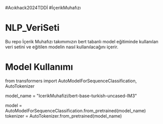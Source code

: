 #Acıkhack2024TDDİ
#İçerikMuhafızı

# NLP_VeriSeti
Bu repo İçerik Muhafızı takımımızın bert tabanlı model eğitiminde kullanılan veri setini ve eğitilen modelin nasıl kullanılacağını içerir.

# Model Kullanımı 
from transformers import AutoModelForSequenceClassification, AutoTokenizer

model_name = "IcerikMuhafizi/bert-base-turkish-uncased-IM3"

model = AutoModelForSequenceClassification.from_pretrained(model_name)
tokenizer = AutoTokenizer.from_pretrained(model_name)
